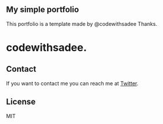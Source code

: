 ## My simple portfolio
This portfolio is a template made by @codewithsadee 
Thanks. 
# codewithsadee.
## Contact

If you want to contact me you can reach me at [Twitter](https://www.twitter.com/codewithsadee).

## License

MIT
